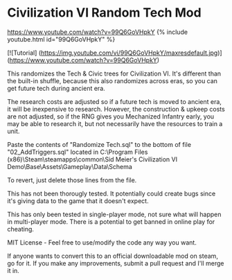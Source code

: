 # Civilization VI Random Tech Mod

https://www.youtube.com/watch?v=99Q6GoVHpkY
{% include youtube.html id="99Q6GoVHpkY" %}

[![Tutorial]
(https://img.youtube.com/vi/99Q6GoVHpkY/maxresdefault.jpg)]
(https://www.youtube.com/watch?v=99Q6GoVHpkY)

This randomizes the Tech & Civic trees for Civilization VI. It's different than the built-in shuffle, because this also randomizes across eras, so you can get future tech during ancient era.

The research costs are adjusted so if a future tech is moved to ancient era, it will be inexpensive to research. However, the construction & upkeep costs are not adjusted, so if the RNG gives you Mechanized Infantry early, you may be able to research it, but not necessarily have the resources to train a unit.

Paste the contents of "Randomize Tech.sql" to the bottom of file "02_AddTriggers.sql" located in C:\Program Files (x86)\Steam\steamapps\common\Sid Meier's Civilization VI Demo\Base\Assets\Gameplay\Data\Schema

To revert, just delete those lines from the file.

This has not been thorougly tested. It potentially could create bugs since it's giving data to the game that it doesn't expect.

This has only been tested in single-player mode, not sure what will happen in multi-player mode. There is a potential to get banned in online play for cheating.

MIT License - Feel free to use/modify the code any way you want.

If anyone wants to convert this to an official downloadable mod on steam, go for it. If you make any improvements, submit a pull request and I'll merge it in.